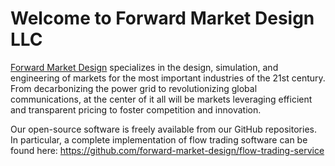 # Welcome to Forward Market Design LLC

[Forward Market Design](https://github.com/forward-market-design/flow-trading-service) specializes in the design, simulation, and engineering of markets for the most important industries of the 21st century. From decarbonizing the power grid to revolutionizing global communications, at the center of it all will be markets leveraging efficient and transparent pricing to foster competition and innovation.

Our open-source software is freely available from our GitHub repositories. In particular, a complete implementation of flow trading software can be found here:
https://github.com/forward-market-design/flow-trading-service


